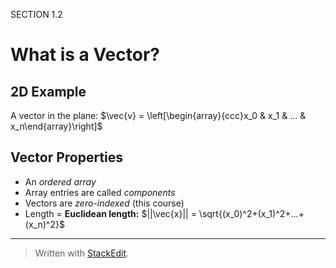 SECTION 1.2
# What is a Vector?

## 2D Example

A vector in the plane:
$\vec{v} = \left[\begin{array}{ccc}x_0 & x_1 & ... & x_n\end{array}\right]$


## Vector Properties
* An *ordered array*
* Array entries are called *components*
* Vectors are *zero-indexed* (this course)
* Length = **Euclidean length:** $||\vec{x}|| = \sqrt{(x_0)^2+(x_1)^2+...+(x_n)^2}$




---
> Written with [StackEdit](https://stackedit.io/).
<!--stackedit_data:
eyJoaXN0b3J5IjpbNDk0MTUwMzY2XX0=
-->